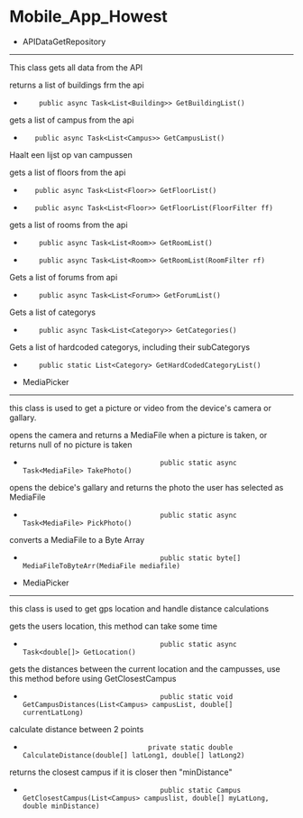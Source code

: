 # Mobile_App_Howest


* APIDataGetRepository
-----------------------
This class gets all data from the API

returns a list of buildings frm the api
-         public async Task<List<Building>> GetBuildingList()


gets a list of campus from the api
-        public async Task<List<Campus>> GetCampusList()
Haalt een lijst op van campussen

gets a list of floors from the api
-        public async Task<List<Floor>> GetFloorList()
-        public async Task<List<Floor>> GetFloorList(FloorFilter ff)


gets a list of rooms from the api
-         public async Task<List<Room>> GetRoomList()
-         public async Task<List<Room>> GetRoomList(RoomFilter rf)


Gets a list of forums from api
-         public async Task<List<Forum>> GetForumList()

Gets a list of categorys
-         public async Task<List<Category>> GetCategories()

Gets a list of hardcoded categorys, including their subCategorys
-         public static List<Category> GetHardCodedCategoryList()


* MediaPicker
-----------------------
this class is used to get a picture or video from the device's camera or gallary.

opens the camera and returns a MediaFile when a picture is taken, or returns null of no picture is taken
-										public static async Task<MediaFile> TakePhoto()


opens the debice's gallary and returns the photo the user has selected as MediaFile
-										public static async Task<MediaFile> PickPhoto()

converts a MediaFile to a Byte Array
-										public static byte[] MediaFileToByteArr(MediaFile mediafile)

* MediaPicker
-----------------------
this class is used to get gps location and handle distance calculations

gets the users location, this method can take some time
-										public static async Task<double[]> GetLocation()

gets the distances between the current location and the campusses, use this method before using GetClosestCampus
-										public static void GetCampusDistances(List<Campus> campusList, double[] currentLatLong)

calculate distance between 2 points
-									 private static double CalculateDistance(double[] latLong1, double[] latLong2)

returns the closest campus if it is closer then "minDistance"
-										public static Campus GetClosestCampus(List<Campus> campuslist, double[] myLatLong, double minDistance)


